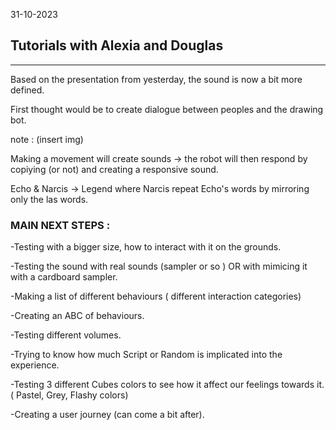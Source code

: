 31-10-2023
## Tutorials with Alexia and Douglas

---

Based on the presentation from yesterday, the sound is now a bit more defined.

First thought would be to create dialogue between peoples and the drawing bot.

note : (insert img)

Making a movement will create sounds -> the robot will then respond by copiying (or not) and creating a responsive sound.

Echo & Narcis -> Legend where Narcis repeat Echo's words by mirroring only the las words.

### MAIN NEXT STEPS : 

-Testing with a bigger size, how to interact with it on the grounds.

-Testing the sound with real sounds (sampler or so ) OR with mimicing it with a cardboard sampler.

-Making a list of different behaviours ( different interaction categories)

-Creating an ABC of behaviours.

-Testing different volumes.

-Trying to know how much Script or Random is implicated into the experience.

-Testing 3 different Cubes colors to see how it affect our feelings towards it. ( Pastel, Grey, Flashy colors)

-Creating a user journey (can come a bit after).